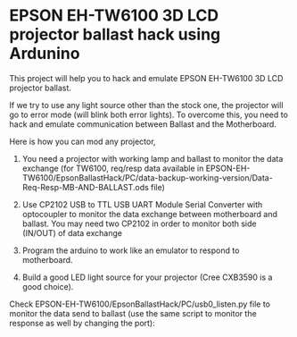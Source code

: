 # EPSON EH-TW6100 3D LCD projector ballast hack using Ardunino

This project will help you to hack and emulate EPSON EH-TW6100 3D LCD projector ballast.

If we try to use any light source other than the stock one, the projector will go to error mode (will blink both error lights). 
To overcome this, you need to hack and emulate communication between Ballast and the Motherboard.

Here is how you can mod any projector,

1. You need a projector with working lamp and ballast to monitor the data exchange 
   (for TW6100, req/resp data available in EPSON-EH-TW6100/EpsonBallastHack/PC/data-backup-working-version/Data-Req-Resp-MB-AND-BALLAST.ods file)

2. Use CP2102 USB to TTL USB UART Module Serial Converter with optocoupler to monitor the data exchange between motherboard and ballast. You may need two CP2102 in order to monitor both side (IN/OUT) of data exchange

3. Program the arduino to work like an emulator to respond to motherboard.

4. Build a good LED light source for your projector (Cree CXB3590 is a good choice).


Check EPSON-EH-TW6100/EpsonBallastHack/PC/usb0_listen.py file to monitor the data send to ballast (use the same script to monitor the response as well by changing the port):


